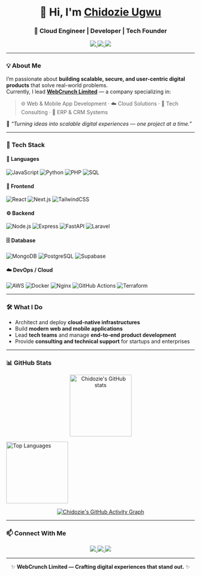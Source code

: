 <!--
**ChidozieUgwu/ChidozieUgwu** — Professional GitHub Profile README
-->

<h1 align="center">👋 Hi, I'm <a href="https://github.com/ChidozieUgwu">Chidozie Ugwu</a></h1>
<h3 align="center">🚀 Cloud Engineer | Developer | Tech Founder</h3>

<p align="center">
  <a href="https://www.linkedin.com/in/chidozie-ugwu-88313178">
    <img src="https://img.shields.io/badge/LinkedIn-Chidozie%20Ugwu-blue?style=flat-square&logo=linkedin">
  </a>
  <a href="mailto:chidozieintech@gmail.com">
    <img src="https://img.shields.io/badge/Email-chidozieintech%40gmail.com-red?style=flat-square&logo=gmail">
  </a>
  <a href="https://github.com/WebCrunchLimited">
    <img src="https://img.shields.io/badge/Organization-WebCrunch%20Limited-%230f387d?style=flat-square&logo=github">
  </a>
</p>

---

### 💡 About Me
I’m passionate about **building scalable, secure, and user-centric digital products** that solve real-world problems.  
Currently, I lead **[WebCrunch Limited](https://github.com/WebCrunchLimited)** — a company specializing in:
> 🌐 Web & Mobile App Development · ☁️ Cloud Solutions · 🧠 Tech Consulting · 💼 ERP & CRM Systems

💬 *“Turning ideas into scalable digital experiences — one project at a time.”*

---

### 🧰 Tech Stack

#### 🚀 Languages
![JavaScript](https://img.shields.io/badge/JavaScript-F7DF1E?style=flat-square&logo=javascript&logoColor=black)
![Python](https://img.shields.io/badge/Python-3776AB?style=flat-square&logo=python&logoColor=white)
![PHP](https://img.shields.io/badge/PHP-777BB4?style=flat-square&logo=php&logoColor=white)
![SQL](https://img.shields.io/badge/SQL-003B57?style=flat-square&logo=postgresql&logoColor=white)

#### 🎨 Frontend
![React](https://img.shields.io/badge/React-20232A?style=flat-square&logo=react&logoColor=61DAFB)
![Next.js](https://img.shields.io/badge/Next.js-000000?style=flat-square&logo=nextdotjs)
![TailwindCSS](https://img.shields.io/badge/TailwindCSS-06B6D4?style=flat-square&logo=tailwind-css&logoColor=white)

#### ⚙️ Backend
![Node.js](https://img.shields.io/badge/Node.js-43853D?style=flat-square&logo=node-dot-js&logoColor=white)
![Express](https://img.shields.io/badge/Express.js-404D59?style=flat-square)
![FastAPI](https://img.shields.io/badge/FastAPI-009688?style=flat-square&logo=fastapi&logoColor=white)
![Laravel](https://img.shields.io/badge/Laravel-FF2D20?style=flat-square&logo=laravel&logoColor=white)

#### 🗄️ Database
![MongoDB](https://img.shields.io/badge/MongoDB-4EA94B?style=flat-square&logo=mongodb&logoColor=white)
![PostgreSQL](https://img.shields.io/badge/PostgreSQL-316192?style=flat-square&logo=postgresql&logoColor=white)
![Supabase](https://img.shields.io/badge/Supabase-3ECF8E?style=flat-square&logo=supabase&logoColor=white)

#### ☁️ DevOps / Cloud
![AWS](https://img.shields.io/badge/AWS-FF9900?style=flat-square&logo=amazonaws&logoColor=white)
![Docker](https://img.shields.io/badge/Docker-2496ED?style=flat-square&logo=docker&logoColor=white)
![Nginx](https://img.shields.io/badge/Nginx-009639?style=flat-square&logo=nginx&logoColor=white)
![GitHub Actions](https://img.shields.io/badge/GitHub%20Actions-2088FF?style=flat-square&logo=githubactions&logoColor=white)
![Terraform](https://img.shields.io/badge/Terraform-623CE4?style=flat-square&logo=terraform&logoColor=white)

---

### 🛠️ What I Do
- Architect and deploy **cloud-native infrastructures**
- Build **modern web and mobile applications**
- Lead **tech teams** and manage **end-to-end product development**
- Provide **consulting and technical support** for startups and enterprises

---

### 📊 GitHub Stats

<p align="center">
  <!-- GitHub Stats -->
  <img 
    src="https://github-readme-stats.vercel.app/api?username=ChidozieUgwu&show_icons=true&include_all_commits=true&count_private=true&hide_border=true&theme=transparent" 
    alt="Chidozie's GitHub stats" 
    height="165" 
  />
  
  <!-- Top Languages (Excluding Jupyter & Others) -->
  <img 
    src="https://github-readme-stats.vercel.app/api/top-langs/?username=ChidozieUgwu&layout=compact&langs_count=8&hide=jupyter%20notebook,html,css,scss,tsql,batchfile,shell&hide_border=true&theme=transparent" 
    alt="Top Languages" 
    height="165" 
  />
</p>

<!-- Activity Graph -->
<p align="center">
  <a href="https://github.com/ChidozieUgwu">
    <img 
      src="https://github-readme-activity-graph.vercel.app/graph?username=ChidozieUgwu&theme=github-light&hide_border=true&radius=8&area=true" 
      alt="Chidozie's GitHub Activity Graph" 
    />
  </a>
</p>


---

### 📫 Connect With Me
<p align="center">
  <a href="https://www.linkedin.com/in/chidozie-ugwu-88313178">
    <img src="https://img.shields.io/badge/LinkedIn-Connect-blue?style=for-the-badge&logo=linkedin">
  </a>
  <a href="mailto:chidozieintech@gmail.com">
    <img src="https://img.shields.io/badge/Email-Contact%20Me-red?style=for-the-badge&logo=gmail">
  </a>
  <a href="https://github.com/WebCrunchLimited">
    <img src="https://img.shields.io/badge/WebCrunch-Limited-%230f387d?style=for-the-badge&logo=github">
  </a>
</p>

---

<p align="center">
  ✨ <b>WebCrunch Limited — Crafting digital experiences that stand out.</b> ✨
</p>
